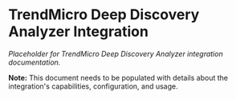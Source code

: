 # TrendMicro Deep Discovery Analyzer Integration

*Placeholder for TrendMicro Deep Discovery Analyzer integration documentation.*

**Note:** This document needs to be populated with details about the integration's capabilities, configuration, and usage.
